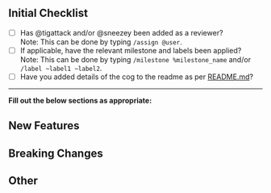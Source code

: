 ## Initial Checklist
 - [ ] Has @tigattack and/or @sneezey been added as a reviewer?  
Note: This can be done by typing `/assign @user`.
 - [ ] If applicable, have the relevant milestone and labels been applied?  
Note: This can be done by typing `/milestone %milestone_name` and/or `/label ~label1 ~label2`.
 - [ ] Have you added details of the cog to the readme as per [README.md](https://gitlab.com/homelab-mods/LabBot/-/blob/develop/README.md#cog-summaries)?
---
**Fill out the below sections as appropriate:**
## New Features

## Breaking Changes

## Other
